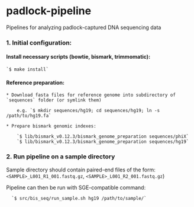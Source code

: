 padlock-pipeline
================

Pipelines for analyzing padlock-captured DNA sequencing data



### 1. Initial configuration:


#### Install necessary scripts (bowtie, bismark, trimmomatic):

    `$ make install`

#### Reference preparation:

    * Download fasta files for reference genome into subdirectory of `sequences` folder (or symlink them)

        e.g. `$ mkdir sequences/hg19; cd sequences/hg19; ln -s /path/to/hg19.fa`

    * Prepare bismark genomic indexes:

        `$ lib/bismark_v0.12.3/bismark_genome_preparation sequences/phiX`
        `$ lib/bismark_v0.12.3/bismark_genome_preparation sequences/hg19`


### 2. Run pipeline on a sample directory

  Sample directory should contain paired-end files of the form: `<SAMPLE>_L001_R1_001.fastq.gz`, `<SAMPLE>_L001_R2_001.fastq.gz`)

  Pipeline can then be run with SGE-compatible command:

      `$ src/bis_seq/run_sample.sh hg19 /path/to/sample/`
